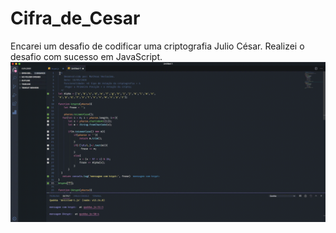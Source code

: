 # Cifra_de_Cesar
Encarei um desafio de codificar uma criptografia Julio César. Realizei o desafio com sucesso em JavaScript.
<img src="./krypt.gif" /> 

